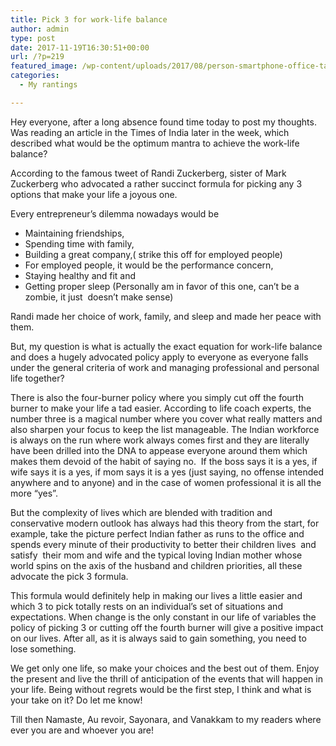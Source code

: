 ```yaml
---
title: Pick 3 for work-life balance
author: admin
type: post
date: 2017-11-19T16:30:51+00:00
url: /?p=219
featured_image: /wp-content/uploads/2017/08/person-smartphone-office-table-1200x800.jpeg
categories:
  - My rantings

---
```

Hey everyone, after a long absence found time today to post my thoughts. Was reading an article in the Times of India later in the week, which described what would be the optimum mantra to achieve the work-life balance?

According to the famous tweet of Randi Zuckerberg, sister of Mark Zuckerberg who advocated a rather succinct formula for picking any 3 options that make your life a joyous one.

Every entrepreneur&#8217;s dilemma nowadays would be

  * Maintaining friendships,
  * Spending time with family,
  * Building a great company,( strike this off for employed people)
  * For employed people, it would be the performance concern,
  * Staying healthy and fit and
  * Getting proper sleep (Personally am in favor of this one, can&#8217;t be a zombie, it just  doesn&#8217;t make sense)

Randi made her choice of work, family, and sleep and made her peace with them.

But, my question is what is actually the exact equation for work-life balance and does a hugely advocated policy apply to everyone as everyone falls under the general criteria of work and managing professional and personal life together?

There is also the four-burner policy where you simply cut off the fourth burner to make your life a tad easier. According to life coach experts, the number three is a magical number where you cover what really matters and also sharpen your focus to keep the list manageable. The Indian workforce is always on the run where work always comes first and they are literally have been drilled into the DNA to appease everyone around them which makes them devoid of the habit of saying no.  If the boss says it is a yes, if wife says it is a yes, if mom says it is a yes (just saying, no offense intended anywhere and to anyone) and in the case of women professional it is all the more &#8220;yes&#8221;.

But the complexity of lives which are blended with tradition and conservative modern outlook has always had this theory from the start, for example, take the picture perfect Indian father as runs to the office and spends every minute of their productivity to better their children lives  and satisfy  their mom and wife and the typical loving Indian mother whose world spins on the axis of the husband and children priorities, all these advocate the pick 3 formula.

This formula would definitely help in making our lives a little easier and which 3 to pick totally rests on an individual&#8217;s set of situations and expectations. When change is the only constant in our life of variables the policy of picking 3 or cutting off the fourth burner will give a positive impact on our lives. After all, as it is always said to gain something, you need to lose something.

We get only one life, so make your choices and the best out of them. Enjoy the present and live the thrill of anticipation of the events that will happen in your life. Being without regrets would be the first step, I think and what is your take on it? Do let me know!

Till then Namaste, Au revoir, Sayonara, and Vanakkam to my readers where ever you are and whoever you are!